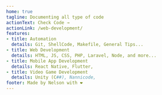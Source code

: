 ```yaml
---
home: true
tagline: Documenting all type of code
actionText: Check Code →
actionLink: /web-development/
features:
- title: Automation
  details: Git, ShellCode, Makefile, General Tips...
- title: Web Development
  details: HTML, JS, CSS, PHP, Laravel, Node, and more...
- title: Mobile App Development
  details: React Native, Flutter, 
- title: Video Game Development
  details: Unity (C##), Nannicode, 
footer: Made by Nelson with ❤️
---
```

